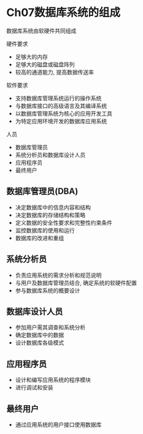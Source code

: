 # Ch07数据库系统的组成
数据库系统由软硬件共同组成

硬件要求
- 足够大的内存
- 足够大的磁盘或磁盘阵列
- 较高的通道能力, 提高数据传送率

软件要求
- 支持数据库管理系统运行的操作系统
- 与数据库接口的高级语言及其编译系统
- 以数据库管理系统为核心的应用开发工具
- 为特定应用环境开发的数据库应用系统

人员
- 数据库管理员
- 系统分析员和数据库设计人员
- 应用程序员
- 最终用户

## 数据库管理员(DBA)
- 决定数据库中的信息内容和结构
- 决定数据库的存储结构和策略
- 定义数据的安全性要求和完整性约束条件
- 监控数据库的使用和运行
- 数据库的改进和重组

## 系统分析员
- 负责应用系统的需求分析和规范说明
- 与用户及数据库管理员结合, 确定系统的软硬件配置
- 参与数据库系统的概要设计

## 数据库设计人员
- 参加用户需其调查和系统分析
- 确定数据库中的数据
- 设计数据库各级模式

## 应用程序员
- 设计和编写应用系统的程序模块
- 进行调试和安装

## 最终用户
- 通过应用系统的用户接口使用数据库